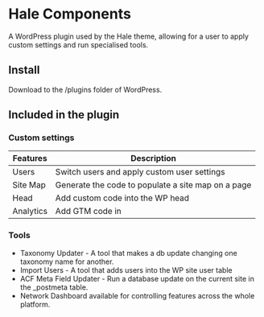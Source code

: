 # Hale Components

A WordPress plugin used by the Hale theme, allowing for a user to apply custom settings and run specialised tools.

## Install

Download to the /plugins folder of WordPress.

## Included in the plugin

### Custom settings

| Features   | Description                                        |
|------------|----------------------------------------------------|
| Users      | Switch users and apply custom user settings        |
| Site Map   | Generate the code to populate a site map on a page |
| Head       | Add custom code into the WP head                   |
| Analytics  | Add GTM code in                                    |

### Tools

* Taxonomy Updater - A tool that makes a db update changing one taxonomy name for another.
* Import Users - A tool that adds users into the WP site user table
* ACF Meta Field Updater - Run a database update on the current site in the _postmeta table.
* Network Dashboard available for controlling features across the whole platform.